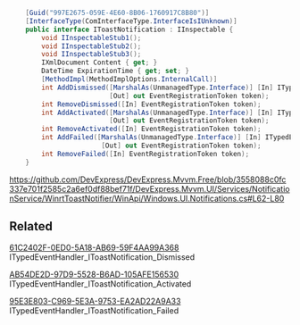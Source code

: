 ```cs
    [Guid("997E2675-059E-4E60-8B06-1760917C8B80")]
    [InterfaceType(ComInterfaceType.InterfaceIsIUnknown)]
    public interface IToastNotification : IInspectable {
        void IInspectableStub1();
        void IInspectableStub2();
        void IInspectableStub3();
        IXmlDocument Content { get; }
        DateTime ExpirationTime { get; set; }
        [MethodImpl(MethodImplOptions.InternalCall)]
        int AddDismissed([MarshalAs(UnmanagedType.Interface)] [In] ITypedEventHandler_IToastNotification_Dismissed handler,
                         [Out] out EventRegistrationToken token);
        int RemoveDismissed([In] EventRegistrationToken token);
        int AddActivated([MarshalAs(UnmanagedType.Interface)] [In] ITypedEventHandler_IToastNotification_Activated handler,
                         [Out] out EventRegistrationToken token);
        int RemoveActivated([In] EventRegistrationToken token);
        int AddFailed([MarshalAs(UnmanagedType.Interface)] [In] ITypedEventHandler_IToastNotification_Failed handler,
                       [Out] out EventRegistrationToken token);
        int RemoveFailed([In] EventRegistrationToken token);
    }
```
https://github.com/DevExpress/DevExpress.Mvvm.Free/blob/3558088c0fc337e701f2585c2a6ef0df88bef71f/DevExpress.Mvvm.UI/Services/NotificationService/WinrtToastNotifier/WinApi/Windows.UI.Notifications.cs#L62-L80


## Related

[61C2402F-0ED0-5A18-AB69-59F4AA99A368](61c2402f-0ed0-5a18-ab69-59f4aa99a368.md) ITypedEventHandler_IToastNotification_Dismissed

[AB54DE2D-97D9-5528-B6AD-105AFE156530](ab54de2d-97d9-5528-b6ad-105afe156530.md) ITypedEventHandler_IToastNotification_Activated

[95E3E803-C969-5E3A-9753-EA2AD22A9A33](95e3e803-c969-5e3a-9753-ea2ad22a9a33.md) ITypedEventHandler_IToastNotification_Failed
